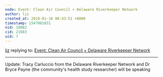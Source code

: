 ```yaml
---
node: Event: Clean Air Council + Delaware Riverkeeper Network
author: liz
created_at: 2019-01-10 00:43:51 +0000
timestamp: 1547081031
nid: 18082
cid: 21683
uid: 7
---
```




[liz](../profile/liz) replying to: [Event: Clean Air Council + Delaware Riverkeeper Network](../notes/liz/01-08-2019/event-clean-air-council-delaware-riverkeeper-network)

----
 Update: Tracy Carluccio from the Delaware Riverkeeper Network and Dr Bryce Payne (the community's health study researcher) will be speaking